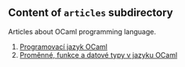## Content of `articles` subdirectory

Articles about OCaml programming language.

1. [Programovací jazyk OCaml](ocaml_1.htm)
1. [Proměnné, funkce a datové typy v jazyku OCaml](ocaml_2.htm)
